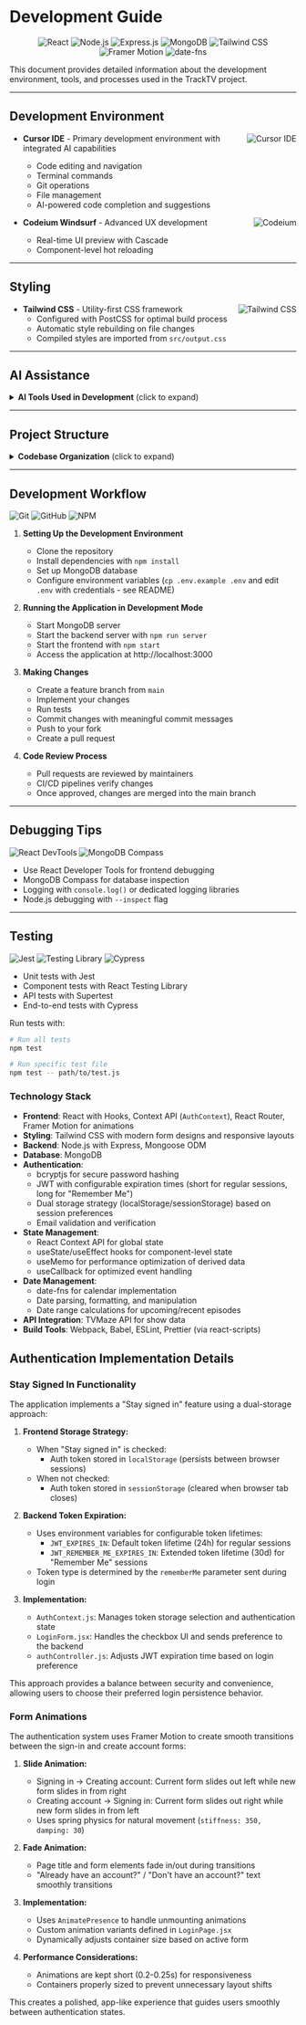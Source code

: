 # Development Guide

<p align="center">
  <img src="https://img.shields.io/badge/React-20232A?style=for-the-badge&logo=react&logoColor=61DAFB" alt="React" />
  <img src="https://img.shields.io/badge/Node.js-43853D?style=for-the-badge&logo=node.js&logoColor=white" alt="Node.js" />
  <img src="https://img.shields.io/badge/Express.js-404D59?style=for-the-badge&logo=express&logoColor=white" alt="Express.js" />
  <img src="https://img.shields.io/badge/MongoDB-4EA94B?style=for-the-badge&logo=mongodb&logoColor=white" alt="MongoDB" />
  <img src="https://img.shields.io/badge/Tailwind_CSS-38B2AC?style=for-the-badge&logo=tailwind-css&logoColor=white" alt="Tailwind CSS" />
  <img src="https://img.shields.io/badge/Framer_Motion-0055FF?style=for-the-badge&logo=framer&logoColor=white" alt="Framer Motion" />
  <img src="https://img.shields.io/badge/date_fns-F75D7E?style=for-the-badge" alt="date-fns" />
</p>

This document provides detailed information about the development environment, tools, and processes used in the TrackTV project.

---

## Development Environment

- **Cursor IDE** <img src="https://img.shields.io/badge/Cursor-00A0E4?style=flat-square&logo=cursor&logoColor=white" alt="Cursor IDE" align="right" /> - Primary development environment with integrated AI capabilities
  - Code editing and navigation
  - Terminal commands
  - Git operations
  - File management
  - AI-powered code completion and suggestions

- **Codeium Windsurf** <img src="https://img.shields.io/badge/Codeium-09B6A2?style=flat-square&logo=codeium&logoColor=white" alt="Codeium" align="right" /> - Advanced UX development
  - Real-time UI preview with Cascade
  - Component-level hot reloading

---

## Styling

- **Tailwind CSS** <img src="https://img.shields.io/badge/Tailwind_CSS-38B2AC?style=flat-square&logo=tailwind-css&logoColor=white" alt="Tailwind CSS" align="right" /> - Utility-first CSS framework
  - Configured with PostCSS for optimal build process
  - Automatic style rebuilding on file changes
  - Compiled styles are imported from `src/output.css`

---

## AI Assistance

<details>
<summary><strong>AI Tools Used in Development</strong> (click to expand)</summary>

<p align="center">
  <img src="https://img.shields.io/badge/Claude_3.7-5849BE?style=for-the-badge&logoColor=white" alt="Claude" />
  <img src="https://img.shields.io/badge/OpenAI-412991?style=for-the-badge&logo=openai&logoColor=white" alt="OpenAI" />
  <img src="https://img.shields.io/badge/ChatGPT-74aa9c?style=for-the-badge&logo=openai&logoColor=white" alt="ChatGPT" />
  <img src="https://img.shields.io/badge/Gemini-8E75B2?style=for-the-badge&logo=google&logoColor=white" alt="Gemini" />
</p>

This project was intended to test new AI tools and hence was developed entirely using AI assistance through:

- **Claude 3.7 Sonnet** (Anthropic) <img src="https://img.shields.io/badge/Anthropic-5849BE?style=flat-square&logoColor=white" alt="Anthropic" align="right" /> - Primary development agent
  - Architecture design
  - Complex UI animations and transitions

- **OpenAI O1 Model** <img src="https://img.shields.io/badge/OpenAI-412991?style=flat-square&logo=openai&logoColor=white" alt="OpenAI" align="right" /> - Advanced debugging and optimization
  - Complex bug resolution
  - Performance optimization
  - State management improvements
  - Memory leak detection
  - Runtime analysis and suggestions

- **Claude 3.5 Sonnet** (Anthropic) <img src="https://img.shields.io/badge/Anthropic-5849BE?style=flat-square&logoColor=white" alt="Anthropic" align="right" /> - Initial development
  - Core feature implementation
  - Good balance of coding capabilities and quick generation.

- **ChatGPT 4o** (OpenAI) <img src="https://img.shields.io/badge/ChatGPT-74aa9c?style=flat-square&logo=openai&logoColor=white" alt="ChatGPT" align="right" /> - Branding and design
  - Application name
  - Visual identity
    - Logo design
    - Github top banner

- **Gemini 2.5 Pro** <img src="https://img.shields.io/badge/Gemini-8E75B2?style=flat-square&logo=google&logoColor=white" alt="Gemini" align="right" /> - Major backend refactoring and debugging
  - Large context window for understanding the entire project scope during the complex refactoring processes
  - Comprehensive review of commit history to verify and update the project changelog

All features, from initial setup to the latest enhancements, were implemented through AI pair programming, demonstrating the capabilities of modern AI assistants in full-stack development.

### Additional AI Tools for Consideration

<p align="center">
  <img src="https://img.shields.io/badge/Keploy-00A0E4?style=for-the-badge&logoColor=white" alt="Keploy" />
  <img src="https://img.shields.io/badge/Pythagora-5849BE?style=for-the-badge&logoColor=white" alt="Pythagora" />
  <img src="https://img.shields.io/badge/Dependabot-412991?style=for-the-badge&logo=github&logoColor=white" alt="Dependabot" />
  <img src="https://img.shields.io/badge/CodeQL-74aa9c?style=for-the-badge&logo=github&logoColor=white" alt="CodeQL" />
  <img src="https://img.shields.io/badge/Mintlify-8E75B2?style=for-the-badge&logoColor=white" alt="Mintlify" />
  <img src="https://img.shields.io/badge/testRigor-00A0E4?style=for-the-badge&logoColor=white" alt="testRigor" />
  <img src="https://img.shields.io/badge/mabl-5849BE?style=for-the-badge&logoColor=white" alt="mabl" />
</p>

The following AI-powered tools are recommended for enhancing my development workflow:

#### Testing and Quality Assurance
- **Keploy/Functionize** - AI-powered testing platform
  - Automated test generation
  - API testing automation
  - Integration testing

- **Pythagora** - CLI tool for automated testing
  - Records server activity
  - Generates Jest tests using GPT-4
  - Automates integration testing

- **testRigor** - AI-powered end-to-end testing
  - Natural language test creation
  - Cross-browser testing
  - Mobile testing automation
  - Self-healing tests

- **mabl** - Intelligent test automation
  - AI-driven test creation
  - Automated regression testing
  - Performance monitoring
  - Visual testing

#### Code Analysis and Security
- **CodeQL** - Advanced code analysis
  - Semantic code analysis engine
  - Security vulnerability detection
  - Bug finding capabilities
  - Free for open-source repositories

#### Dependency Management
- **Dependabot** - Automated dependency management
  - Creates PRs for version updates
  - Keeps libraries up-to-date
  - Security vulnerability alerts

#### Documentation
- **Mintlify** - Documentation automation
  - AI-powered documentation generation
  - Maintains docs from code
  - Interactive documentation site
  - Out-of-the-box documentation hosting
</details>

---

## Project Structure

<details>
<summary><strong>Codebase Organization</strong> (click to expand)</summary>

<img src="https://img.shields.io/badge/Architecture-Client_Server-blue?style=for-the-badge" alt="Architecture" />

The project follows a standard React frontend with Node.js/Express backend structure:

```
tv-tracker/
├── docs/                    # Documentation files
├── models/                  # Mongoose database models (User.js, Show.js, Episode.js)
├── public/                  # Static assets for React
├── server/                  # Backend server code
│   ├── config/              # Server configuration (db.js)
│   ├── controllers/         # Request handlers (authController.js, showController.js, etc.)
│   ├── routes/              # API routes (authRoutes.js, showRoutes.js, etc.)
│   └── utils/               # Utility functions (email.js)
├── src/                     # React frontend code
│   ├── components/          # Reusable React components (Auth/, ActionsMenu/, etc.)
│   ├── contexts/            # React context providers (AuthContext.js)
│   ├── hooks/               # Custom React hooks
│   ├── pages/               # Page components (LoginPage.jsx, Shows.jsx, Episodes.jsx)
│   ├── services/            # API service functions (Optional)
│   └── utils/               # Utility functions
├── .env                     # Local environment variables (!!! IMPORTANT !!!)
├── .env.example             # Example environment variables
├── package.json             # Dependencies and scripts
├── proxy-server.js          # Main server entry point
└── tailwind.config.js       # Tailwind CSS configuration
```
</details>

---

## Development Workflow

<p align="left">
  <img src="https://img.shields.io/badge/git-%23F05033.svg?style=for-the-badge&logo=git&logoColor=white" alt="Git" />
  <img src="https://img.shields.io/badge/github-%23121011.svg?style=for-the-badge&logo=github&logoColor=white" alt="GitHub" />
  <img src="https://img.shields.io/badge/npm-%23CB3837.svg?style=for-the-badge&logo=npm&logoColor=white" alt="NPM" />
</p>

1. **Setting Up the Development Environment**
   - Clone the repository
   - Install dependencies with `npm install`
   - Set up MongoDB database
   - Configure environment variables (`cp .env.example .env` and edit `.env` with credentials - see README)

2. **Running the Application in Development Mode**
   - Start MongoDB server
   - Start the backend server with `npm run server`
   - Start the frontend with `npm start`
   - Access the application at http://localhost:3000


3. **Making Changes**
   - Create a feature branch from `main`
   - Implement your changes
   - Run tests
   - Commit changes with meaningful commit messages
   - Push to your fork
   - Create a pull request

4. **Code Review Process**
   - Pull requests are reviewed by maintainers
   - CI/CD pipelines verify changes
   - Once approved, changes are merged into the main branch

---

## Debugging Tips

<p align="left">
  <img src="https://img.shields.io/badge/React_DevTools-61DAFB?style=for-the-badge&logo=react&logoColor=black" alt="React DevTools" />
  <img src="https://img.shields.io/badge/MongoDB_Compass-4EA94B?style=for-the-badge&logo=mongodb&logoColor=white" alt="MongoDB Compass" />
</p>

- Use React Developer Tools for frontend debugging
- MongoDB Compass for database inspection
- Logging with `console.log()` or dedicated logging libraries
- Node.js debugging with `--inspect` flag

---

## Testing

<p align="left">
  <img src="https://img.shields.io/badge/Jest-C21325?style=for-the-badge&logo=jest&logoColor=white" alt="Jest" />
  <img src="https://img.shields.io/badge/Testing_Library-E33332?style=for-the-badge&logo=testing-library&logoColor=white" alt="Testing Library" />
  <img src="https://img.shields.io/badge/Cypress-17202C?style=for-the-badge&logo=cypress&logoColor=white" alt="Cypress" />
</p>

- Unit tests with Jest
- Component tests with React Testing Library
- API tests with Supertest
- End-to-end tests with Cypress

Run tests with:
```bash
# Run all tests
npm test

# Run specific test file
npm test -- path/to/test.js
```

### Technology Stack

- **Frontend**: React with Hooks, Context API (`AuthContext`), React Router, Framer Motion for animations
- **Styling**: Tailwind CSS with modern form designs and responsive layouts
- **Backend**: Node.js with Express, Mongoose ODM
- **Database**: MongoDB
- **Authentication**: 
  - bcryptjs for secure password hashing
  - JWT with configurable expiration times (short for regular sessions, long for "Remember Me")
  - Dual storage strategy (localStorage/sessionStorage) based on session preferences
  - Email validation and verification
- **State Management**:
  - React Context API for global state
  - useState/useEffect hooks for component-level state
  - useMemo for performance optimization of derived data
  - useCallback for optimized event handling
- **Date Management**: 
  - date-fns for calendar implementation
  - Date parsing, formatting, and manipulation
  - Date range calculations for upcoming/recent episodes
- **API Integration**: TVMaze API for show data
- **Build Tools**: Webpack, Babel, ESLint, Prettier (via react-scripts) 

## Authentication Implementation Details

### Stay Signed In Functionality

The application implements a "Stay signed in" feature using a dual-storage approach:

1. **Frontend Storage Strategy:**
   - When "Stay signed in" is checked:
     - Auth token stored in `localStorage` (persists between browser sessions)
   - When not checked:
     - Auth token stored in `sessionStorage` (cleared when browser tab closes)

2. **Backend Token Expiration:**
   - Uses environment variables for configurable token lifetimes:
     - `JWT_EXPIRES_IN`: Default token lifetime (24h) for regular sessions
     - `JWT_REMEMBER_ME_EXPIRES_IN`: Extended token lifetime (30d) for "Remember Me" sessions
   - Token type is determined by the `rememberMe` parameter sent during login

3. **Implementation:**
   - `AuthContext.js`: Manages token storage selection and authentication state
   - `LoginForm.jsx`: Handles the checkbox UI and sends preference to the backend
   - `authController.js`: Adjusts JWT expiration time based on login preference

This approach provides a balance between security and convenience, allowing users to choose their preferred login persistence behavior.

### Form Animations

The authentication system uses Framer Motion to create smooth transitions between the sign-in and create account forms:

1. **Slide Animation:**
   - Signing in → Creating account: Current form slides out left while new form slides in from right
   - Creating account → Signing in: Current form slides out right while new form slides in from left
   - Uses spring physics for natural movement (`stiffness: 350, damping: 30`)

2. **Fade Animation:**
   - Page title and form elements fade in/out during transitions
   - "Already have an account?" / "Don't have an account?" text smoothly transitions

3. **Implementation:**
   - Uses `AnimatePresence` to handle unmounting animations
   - Custom animation variants defined in `LoginPage.jsx`
   - Dynamically adjusts container size based on active form

4. **Performance Considerations:**
   - Animations are kept short (0.2-0.25s) for responsiveness
   - Containers properly sized to prevent unnecessary layout shifts

This creates a polished, app-like experience that guides users smoothly between authentication states. 